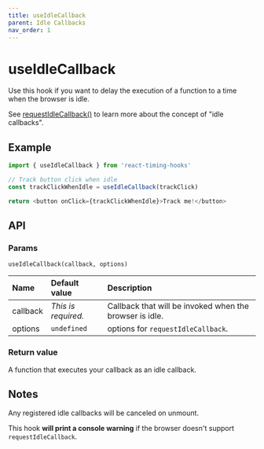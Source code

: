 ```yaml
---
title: useIdleCallback
parent: Idle Callbacks
nav_order: 1
---
```


# useIdleCallback

Use this hook if you want to delay the execution of a function to a time when the browser is idle.

See [requestIdleCallback()](https://developer.mozilla.org/en-US/docs/Web/API/Window/requestIdleCallback) to learn
more about the concept of "idle callbacks".

## Example

```javascript
import { useIdleCallback } from 'react-timing-hooks'

// Track button click when idle
const trackClickWhenIdle = useIdleCallback(trackClick)

return <button onClick={trackClickWhenIdle}>Track me!</button>
```

## API

### Params

`useIdleCallback(callback, options)`

| Name             | Default value | Description                                                          |
|:-----------------|:--------|:---------------------------------------------------------------------|
| callback         | _This is required._ | Callback that will be invoked when the browser is idle.                          |
| options          | `undefined` | options for `requestIdleCallback`.  |

### Return value

A function that executes your callback as an idle callback.

## Notes

Any registered idle callbacks will be canceled on unmount.

This hook **will print a console warning** if the browser doesn't support `requestIdleCallback`.
